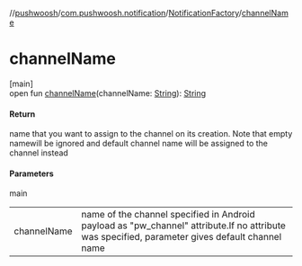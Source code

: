 //[pushwoosh](../../../index.md)/[com.pushwoosh.notification](../index.md)/[NotificationFactory](index.md)/[channelName](channel-name.md)

# channelName

[main]\
open fun [channelName](channel-name.md)(channelName: [String](https://developer.android.com/reference/kotlin/java/lang/String.html)): [String](https://developer.android.com/reference/kotlin/java/lang/String.html)

#### Return

name that you want to assign to the channel on its creation. Note that empty namewill be ignored and default channel name will be assigned to the channel instead

#### Parameters

main

| | |
|---|---|
| channelName | name of the channel specified in Android payload as &quot;pw_channel&quot; attribute.If no attribute was specified, parameter gives default channel name |
